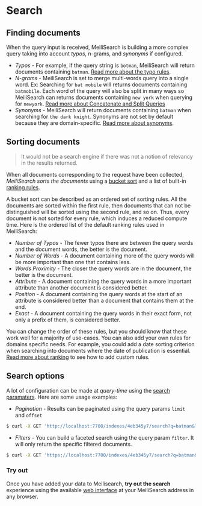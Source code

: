 # Search

## Finding documents

When the query input is received, MeiliSearch is building a more complex query taking into account *typos*, n-grams, and *synonyms* if configured.

- _Typos_ - For example, if the query string is `botman`, MeiliSearch will return documents containing `batman`. [Read more about the typo rules](/guides/advanced_guides/typotolerance.md).
- _N-grams_ - MeiliSearch is set to merge multi-words query into a single word. Ex: Searching for `bat mobile` will returns documents containing `batmobile`. Each word of the query will also be split in many ways so MeiliSearch can returns documents containing `new york` when querying for `newyork`. [Read more about Concatenate and Split Queries](/guides/advanced_guides/concat.md)
- _Synonyms_ - MeiliSearch will return documents containing `batman` when searching for `the dark knight`. Synonyms are not set by default because they are domain-specific. [Read more about synonyms](/guides/advanced_guides/synonyms.md).

## Sorting documents

> It would not be a search engine if there was not a notion of relevancy in the results returned.

When all documents corresponding to the request have been collected, *MeiliSearch sorts the documents* using a [bucket sort](/guides/advanced_guides/bucket_sort.md) and a list of built-in [ranking rules](/guides/main_concepts/relevancy.md#ranking-rules).

A bucket sort can be described as an ordered set of sorting rules. All the documents are sorted within the first rule, then documents that can not be distinguished will be sorted using the second rule, and so on. Thus, every document is not sorted for every rule, which induces a reduced compute time.
Here is the ordered list of the default ranking rules used in MeiliSearch:

- _Number of Typos_ - The fewer typos there are between the query words and the document words, the better is the document.
- _Number of Words_ - A document containing more of the query words will be more important than one that contains less.
- _Words Proximity_ - The closer the query words are in the document, the better is the document.
- _Attribute_ - A document containing the query words in a more important attribute than another document is considered better.
- _Position_ - A document containing the query words at the start of an attribute is considered better than a document that contains them at the end.
- _Exact_ - A document containing the query words in their exact form, not only a prefix of them, is considered better.

You can change the order of these rules, but you should know that these work well for a majority of use-cases. You can also add your own rules for domains specific needs. For example, you could add a date sorting criterion when searching into documents where the date of publication is essential. [Read more about ranking](/guides/main_concepts/relevancy.md) to see how to add custom rules.

## Search options

A lot of configuration can be made at *query-time* using the [search paramaters](/guides/advanced_guides/search_parameters.md). Here are some usage examples:

- _Pagination_ - Results can be paginated using the query params `limit` and `offset`

```bash
$ curl -X GET 'http://localhost:7700/indexes/4eb345y7/search?q=batman&limit=5&offset=10'
```

- _Filters_ - You can build a faceted search using the query param `filter`. It will only return the specific filtered documents.

```bash
$ curl -X GET 'https://localhost:7700/indexes/4eb345y7/search?q=batman&filters=director:Christopher%20Nolan'
```

### Try out

Once you have added your data to Meilisearch, **try out the search** experience using the available [web interface](/guides/advanced_guides/web_interface.md) at your MeiliSearch address in any browser.
